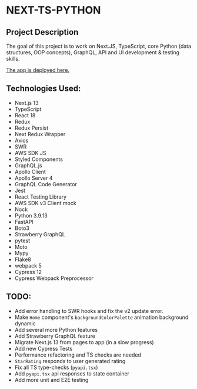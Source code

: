 # NEXT-TS-PYTHON

## Project Description

The goal of this project is to work on Next.JS, TypeScript, core Python (data structures, OOP concepts), GraphQL, API and UI development & testing skills.

[The app is deployed here.](https://portfolio-alexsmith716.vercel.app)

## Technologies Used:
* Next.js 13
* TypeScript
* React 18
* Redux
* Redux Persist
* Next Redux Wrapper
* Axios
* SWR
* AWS SDK JS
* Styled Components
* GraphQL.js
* Apollo Client
* Apollo Server 4
* GraphQL Code Generator
* Jest
* React Testing Library
* AWS SDK v3 Client mock
* Nock
* Python 3.9.13
* FastAPI
* Boto3
* Strawberry GraphQL
* pytest
* Moto
* Mypy
* Flake8
* webpack 5
* Cypress 12
* Cypress Webpack Preprocessor

## TODO:
* Add error handling to SWR hooks and fix the v2 update error.
* Make `Home` component's `backgroundColorPalette` animation background dynamic
* Add several more Python features
* Add Strawberry GraphQL feature
* Migrate Next.js 13 from pages to app (in a slow progress)
* Add new Cypress Tests
* Performance refactoring and TS checks are needed
* `StarRating` responds to user generated rating
* Fix all TS type-checks (`pyapi.tsx`)
* Add `pyapi.tsx` api responses to state container
* Add more unit and E2E testing

